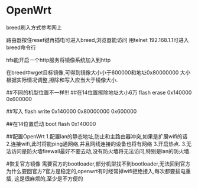 # OpenWrt

breed刷入方式参考网上

路由器按住reset键再插电可进入breed,浏览器能访问
用telnet 192.168.1.1可进入breed命令行

hfs能开启一个http服务将镜像系统加入到http

在breed中wget目标镜像,可得到镜像大小小于600000和地址0x80000000
大小根据实际情况调整,擦除和写入应当大于镜像大小.

##不同的机型位置不一样!!!
##在14位置擦除地址大小6万
flash erase 0x140000 0x600000

##写入
flash write 0x140000 0x80000000 0x600000

##在14位置启动
boot flash 0x140000

##配置OpenWrt
1.配置lan的静态地址,防止和主路由器冲突,如果是扩展wifi的话
2.连接wifi,此时将能ping通网络,并且网线连接的设备也将有网络
3.开启热点.
3.无法访问是防火墙firewall最好不要去动,没有防火墙将无法访问,特别是lan的防火墙.

#恢复官方镜像
需要官方的bootloader,部分机型找不到bootloader,无法回到官方
为什么要回官方?官方是稳定的,openwrt有时经常掉wifi拒绝接入,每次都要拔电重插,
这是很麻烦的,至少是不方便的

